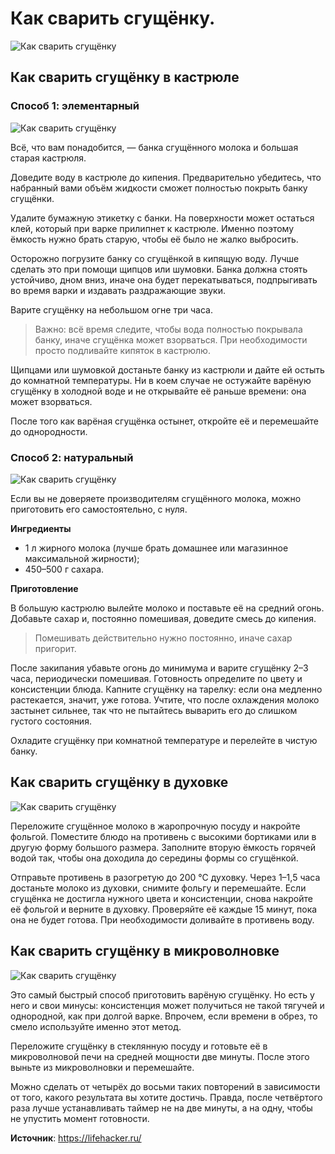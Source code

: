 # Как сварить сгущёнку.

![Как сварить сгущёнку](/images/Kulinar/Desert/var-sguschenka.jpg 'Как сварить сгущёнку')

## Как сварить сгущёнку в кастрюле

### Способ 1: элементарный

![Как сварить сгущёнку](/images/Kulinar/Desert/sguschenka_1.jpg 'Как сварить сгущёнку')

Всё, что вам понадобится, — банка сгущённого молока и большая старая кастрюля.

Доведите воду в кастрюле до кипения. Предварительно убедитесь, что набранный вами объём жидкости сможет полностью покрыть банку сгущёнки.

Удалите бумажную этикетку с банки. На поверхности может остаться клей, который при варке прилипнет к кастрюле. Именно поэтому ёмкость нужно брать старую, чтобы её было не жалко выбросить.

Осторожно погрузите банку со сгущёнкой в кипящую воду. Лучше сделать это при помощи щипцов или шумовки. Банка должна стоять устойчиво, дном вниз, иначе она будет перекатываться, подпрыгивать во время варки и издавать раздражающие звуки.

Варите сгущёнку на небольшом огне три часа.

> Важно: всё время следите, чтобы вода полностью покрывала банку, иначе сгущёнка может взорваться. При необходимости просто подливайте кипяток в кастрюлю.

Щипцами или шумовкой достаньте банку из кастрюли и дайте ей остыть до комнатной температуры. Ни в коем случае не остужайте варёную сгущёнку в холодной воде и не открывайте её раньше времени: она может взорваться.

После того как варёная сгущёнка остынет, откройте её и перемешайте до однородности.

### Способ 2: натуральный

![Как сварить сгущёнку](/images/Kulinar/Desert/sguschenka_2.jpg 'Как сварить сгущёнку')

Если вы не доверяете производителям сгущённого молока, можно приготовить его самостоятельно, с нуля.

**Ингредиенты**

- 1 л жирного молока (лучше брать домашнее или магазинное максимальной жирности);
- 450–500 г сахара.

**Приготовление**

В большую кастрюлю вылейте молоко и поставьте её на средний огонь. Добавьте сахар и, постоянно помешивая, доведите смесь до кипения.

> Помешивать действительно нужно постоянно, иначе сахар пригорит.

После закипания убавьте огонь до минимума и варите сгущёнку 2–3 часа, периодически помешивая. Готовность определите по цвету и консистенции блюда. Капните сгущёнку на тарелку: если она медленно растекается, значит, уже готова. Учтите, что после охлаждения молоко застынет сильнее, так что не пытайтесь выварить его до слишком густого состояния.

Охладите сгущёнку при комнатной температуре и перелейте в чистую банку.

## Как сварить сгущёнку в духовке

![Как сварить сгущёнку](/images/Kulinar/Desert/sguschenka_3.jpg 'Как сварить сгущёнку')

Переложите сгущённое молоко в жаропрочную посуду и накройте фольгой. Поместите блюдо на противень с высокими бортиками или в другую форму большого размера. Заполните вторую ёмкость горячей водой так, чтобы она доходила до середины формы со сгущёнкой.

Отправьте противень в разогретую до 200 °С духовку. Через 1–1,5 часа достаньте молоко из духовки, снимите фольгу и перемешайте. Если сгущёнка не достигла нужного цвета и консистенции, снова накройте её фольгой и верните в духовку. Проверяйте её каждые 15 минут, пока она не будет готова. При необходимости доливайте в противень воду.

## Как сварить сгущёнку в микроволновке

![Как сварить сгущёнку](/images/Kulinar/Desert/sguschenka_4.jpg 'Как сварить сгущёнку')

Это самый быстрый способ приготовить варёную сгущёнку. Но есть у него и свои минусы: консистенция может получиться не такой тягучей и однородной, как при долгой варке. Впрочем, если времени в обрез, то смело используйте именно этот метод.

Переложите сгущёнку в стеклянную посуду и готовьте её в микроволновой печи на средней мощности две минуты. После этого выньте из микроволновки и перемешайте.

Можно сделать от четырёх до восьми таких повторений в зависимости от того, какого результата вы хотите достичь. Правда, после четвёртого раза лучше устанавливать таймер не на две минуты, а на одну, чтобы не упустить момент готовности.

**Источник**: https://lifehacker.ru/
